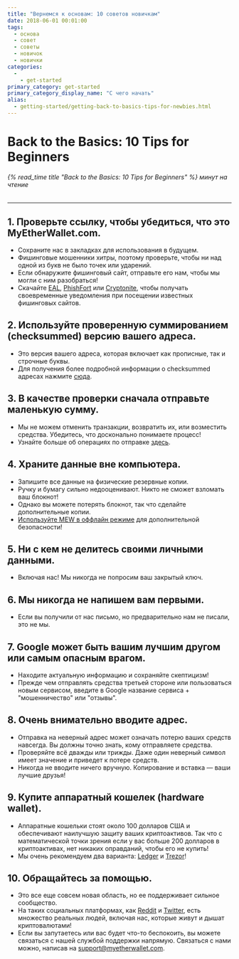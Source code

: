 ```yaml
---
title: "Вернемся к основам: 10 советов новичкам"
date: 2018-06-01 00:01:00
tags:
  - основа
  - совет
  - советы
  - новичок
  - новички
categories:
  - 
    - get-started
primary_category: get-started
primary_category_display_name: "С чего начать"
alias:
  - getting-started/getting-back-to-basics-tips-for-newbies.html
---
```



# __Back to the Basics: 10 Tips for Beginners__
###### {% read_time title "Back to the Basics: 10 Tips for Beginners" %} минут на чтение
***

## __1. Проверьте ссылку, чтобы убедиться, что это MyEtherWallet.com.__
* Сохраните нас в закладках для использования в будущем.
* Фишинговые мошенники хитры, поэтому проверьте, чтобы ни над одной из букв не было точек или ударений.
* Если обнаружите фишинговый сайт, отправьте его нам, чтобы мы могли с ним разобраться!
* Скачайте [EAL](https://chrome.google.com/webstore/detail/etheraddresslookup/pdknmigbbbhmllnmgdfalmedcmcefdfn), [PhishFort](https://chrome.google.com/webstore/detail/phishfort-protect/bdiohckpogchppdldbckcdjlklanhkfc) или [Cryptonite](https://chrome.google.com/webstore/detail/cryptonite-by-metacert/keghdcpemohlojlglbiegihkljkgnige), чтобы получать своевременные уведомления при посещении известных фишинговых сайтов.



## __2. Используйте проверенную суммированием (checksummed) версию вашего адреса.__
* Это версия вашего адреса, которая включает как прописные, так и строчные буквы.
* Для получения более подробной информации о checksummed адресах нажмите [сюда](/@@@@@@/common-issues/not-checksummed/).



## __3. В качестве проверки сначала отправьте маленькую сумму.__
* Мы не можем отменить транзакции, возвратить их, или возместить средства. Убедитесь, что досконально понимаете процесс!
* Узнайте больше об операциях по отправке [здесь](/@@@@@@/transactions/how-to-send-a-transaction/).



## __4. Храните данные вне компьютера.__
* Запишите все данные на физические резервные копии.
* Ручку и бумагу сильно недооценивают. Никто не сможет взломать ваш блокнот!
* Однако вы можете потерять блокнот, так что сделайте дополнительные копии.
* [Используйте MEW в оффлайн режиме](/@@@@@@/offline/offline-mew-looks-weird/) для дополнительной безопасности!



## __5. Ни с кем не делитесь своими личными данными.__
* Включая нас! Мы никогда не попросим ваш закрытый ключ.



## __6. Мы никогда не напишем вам первыми.__
* Если вы получили от нас письмо, но предварительно нам не писали, это не мы.



## __7. Google может быть вашим лучшим другом или самым опасным врагом.__
* Находите актуальную информацию и сохраняйте скептицизм!
* Прежде чем отправлять средства третьей стороне или пользоваться новым сервисом, введите в Google название сервиса + "мошенничество" или "отзывы".



## __8. Очень внимательно вводите адрес.__
* Отправка на неверный адрес может означать потерю ваших средств навсегда. Вы должны точно знать, кому отправляете средства.
* Проверяйте всё дважды или трижды. Даже один неверный символ имеет значение и приведет к потере средств.
* Никогда не вводите ничего вручную. Копирование и вставка — ваши лучшие друзья!



## __9. Купите аппаратный кошелек (hardware wallet).__
* Аппаратные кошельки стоят около 100 долларов США и обеспечивают наилучшую защиту ваших криптоактивов. Так что с математической точки зрения если у вас больше 200 долларов в криптоактивах, нет никаких оправданий, чтобы его не купить!
* Мы очень рекомендуем два варианта: [Ledger](https://www.ledger.com/?r=fa4b) и [Trezor](https://trezor.io/?offer_id=12&aff_id=2029)!



## __10. Обращайтесь за помощью.__
* Это все еще совсем новая область, но ее поддерживает сильное сообщество.
* На таких социальных платформах, как [Reddit](https://www.reddit.com/r/MyEtherWallet/) и [Twitter](https://twitter.com/myetherwallet), есть множество реальных людей, включая нас, которые живут и дышат криптовалютами!
* Если вы запутаетесь или вас будет что-то беспокоить, вы можете связаться с нашей службой поддержки напрямую. Связаться с нами можно, написав на support@myetherwallet.com.